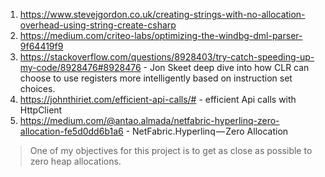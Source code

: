 1. https://www.stevejgordon.co.uk/creating-strings-with-no-allocation-overhead-using-string-create-csharp
2. https://medium.com/criteo-labs/optimizing-the-windbg-dml-parser-9f64419f9
3. https://stackoverflow.com/questions/8928403/try-catch-speeding-up-my-code/8928476#8928476 - Jon Skeet deep dive into how CLR can choose to use registers more intelligently based on instruction set choices.
4. https://johnthiriet.com/efficient-api-calls/# - efficient Api calls with HttpClient
5. https://medium.com/@antao.almada/netfabric-hyperlinq-zero-allocation-fe5d0dd6b1a6 - NetFabric.Hyperlinq — Zero Allocation
> One of my objectives for this project is to get as close as possible to zero heap allocations.
